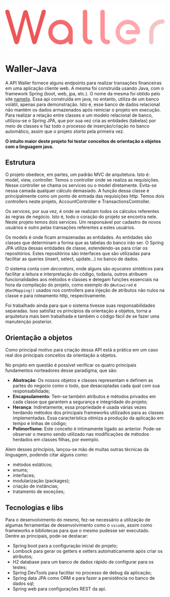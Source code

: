 <p align="center">
  <img src="logo.svg" />
</p>

# Waller-Java

A API Waller fornece alguns endpoints para realizar transações financeiras em uma aplicação cliente web. A mesma foi construída usando Java, com o framework Spring (boot, web, jpa, etc.). O nome da mesma foi obtido pelo site [namelix](http://namelix.com "namelix").  Essa api construída em java, no entanto, utiliza de um banco volátil, apenas para demonstração. Isto é, esse banco de dados relacional não mantém os dados armazenados após reiniciar o projeto em execução. Para realizar a relação entre classes e um modelo relacional de banco, utilizou-se o Spring JPA, que por sua vez cria as entidades (tabelas) por meio de classes e faz todo o processo de inserção/criação no banco automático, assim que o projeto *starta* pela primeira vez. 

**O intuito maior deste projeto foi testar conceitos de orientação a objetos com a linguagem java.**

## Estrutura

O projeto obedece, em partes, um padrão MVC de arquitetura. Isto é: model, view, controller. Temos o controller onde se realiza as requisições. Nesse controller se chama os services ou o model diretamente. Evita-se nessa camada qualquer cálculo demasiado. A função dessa classe é principalmente como um ponto de entrada das requisições http. Temos dois controllers neste projeto, AccountController e TransactionsController.

Os services, por sua vez, é onde se realizam todos os cálculos referentes às regras de negócio. Isto é, todo o coração do projeto se encontra nele. Neste projeto temos dois services. Um responsável por cadastro de novos usuários e outro pelas transações referentes a estes usuários.

Os models é onde ficam armazenadas as entidades. As entidades são classes que determinam a forma que as tabelas do banco irão ser. O Spring JPA utiliza dessas entidades de classe, estendendo-as para criar os repositórios. Estes repositórios são interfaces que são utilizadas para facilitar as queries (insert, select, update...) no banco de dados.

O sistema conta com *decorators*, onde alguns são *açucares sintáticos* para facilitar a leitura e interpretação do código, todavia, outros atribuem funcionalidades aos métodos e classes e delegam funções essenciais na hora da compilação do projeto, como exemplo do `@Autowired` e `@GetMapping()` usados nos controllers para injeção de atributos não nulos na classe e para roteamento http, respectivamente.

Foi trabalhado ainda para que o sistema tivesse suas responsabilidades separadas. Isso satisfaz os princípios da orientação a objetos, torna a arquitetura mais bem trabalhada e também o código fácil de se fazer uma manutenção posterior.

## Orientação a objetos

Como principal motivo para criação dessa API está a prática em um caso real dos principais conceitos da orientação a objetos. 

No projeto em questão é possível verificar os quatro principais fundamentos norteadores desse paradigma, que são:
 - **Abstração**: Os nossos objetos e classes representam e definem as partes do negocio como o todo, que desacopladas cada qual com sua responsabilidade;
 - **Encapsulamento**: Tem-se também atributos e métodos privados em cada classe que garantem a segurança e integridade do projeto;
 - **Herança**: Indiretamente, essa propriedade é usada várias vezes herdando métodos dos principais frameworks utilizados para as classes implementadas. Essa característica otimiza a produção da aplicação em tempo e linhas de código;
 - **Polimorfismo**: Este conceito é intimamente ligado ao anterior. Pode-se observar o mesmo sendo utilizado nas modificações de métodos herdados em classes filhas, por exemplo.
 
 Alem desses princípios, lançou-se mão de muitas outras técnicas da linguagem, podendo citar alguns como:
 
- métodos estáticos;
- enums;
- interfaces;
- modularização (packages);
- criação de instâncias;
-  tratamento de exceções;

## Tecnologias e libs

Para o desenvolvimento do mesmo, fez-se necessário a utilização de algumas ferramentas de desenvolvimento como o `vscode`, assim como frameworks e bibliotecas para que o mesmo pudesse ser executado. Dentre as principais, pode-se destacar:

- Spring boot para a configuração inicial do projeto;
- Lombock para gerar os getters e setters automaticamente após criar os atributos;
- H2 database para um banco de dados rápido de configurar para os testes;
- Spring DevTools para facilitar no processo de debug da aplicação;
- Spring data JPA como ORM e para fazer a persistência no banco de dados sql;
- Spring web para configurações REST da api.
